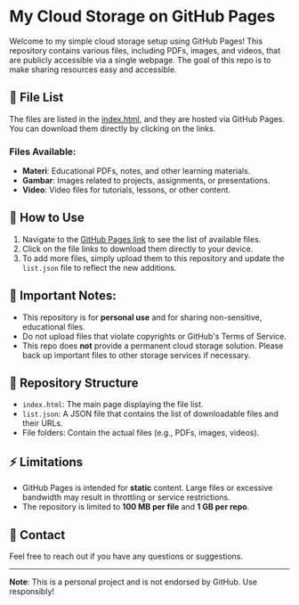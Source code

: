 # My Cloud Storage on GitHub Pages

Welcome to my simple cloud storage setup using GitHub Pages! This repository contains various files, including PDFs, images, and videos, that are publicly accessible via a single webpage. The goal of this repo is to make sharing resources easy and accessible.

## 📂 File List
The files are listed in the [index.html](index.html), and they are hosted via GitHub Pages. You can download them directly by clicking on the links.

### Files Available:
- **Materi**: Educational PDFs, notes, and other learning materials.
- **Gambar**: Images related to projects, assignments, or presentations.
- **Video**: Video files for tutorials, lessons, or other content.

## 📝 How to Use
1. Navigate to the [GitHub Pages link](https://Hamzah82.github.io/cloud/) to see the list of available files.
2. Click on the file links to download them directly to your device.
3. To add more files, simply upload them to this repository and update the `list.json` file to reflect the new additions.

## 🚨 Important Notes:
- This repository is for **personal use** and for sharing non-sensitive, educational files.
- Do not upload files that violate copyrights or GitHub's Terms of Service.
- This repo does **not** provide a permanent cloud storage solution. Please back up important files to other storage services if necessary.

## 📍 Repository Structure
- `index.html`: The main page displaying the file list.
- `list.json`: A JSON file that contains the list of downloadable files and their URLs.
- File folders: Contain the actual files (e.g., PDFs, images, videos).

## ⚡ Limitations
- GitHub Pages is intended for **static** content. Large files or excessive bandwidth may result in throttling or service restrictions.
- The repository is limited to **100 MB per file** and **1 GB per repo**.

## 💬 Contact
Feel free to reach out if you have any questions or suggestions.

---

**Note**: This is a personal project and is not endorsed by GitHub. Use responsibly!
